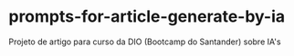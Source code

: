 # prompts-for-article-generate-by-ia
Projeto de artigo para curso da DIO (Bootcamp do Santander) sobre IA's

